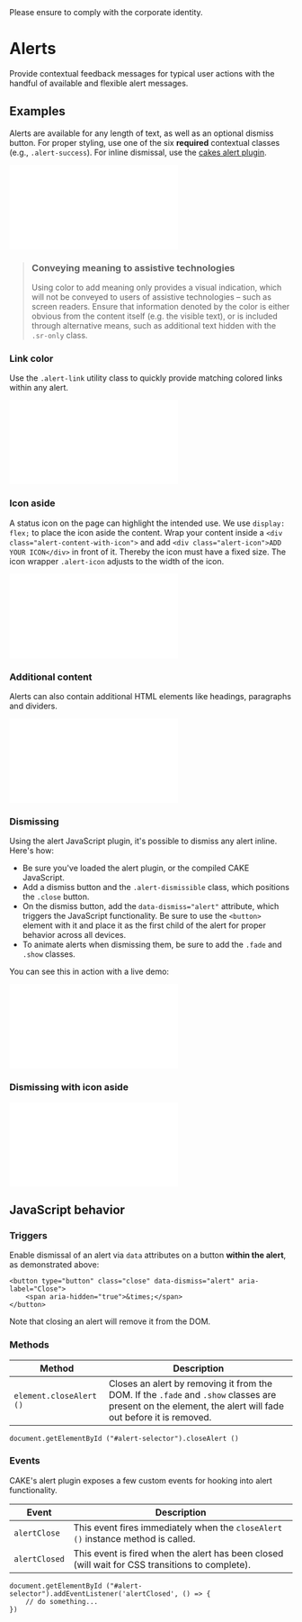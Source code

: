 <AlertInfo alertHeadline="Modifiable">
Please ensure to comply with the corporate identity.
</AlertInfo>

# Alerts

Provide contextual feedback messages for typical user actions with the handful of available and flexible alert messages.

## Examples

Alerts are available for any length of text, as well as an optional dismiss button. For proper styling, use one of the six **required** contextual classes (e.g., `.alert-success`). For inline dismissal, use the [cakes alert plugin](#dismissing).

<ContentRack
    fields='
        "preview": {
            "src": "examples/AlertDefault.html",
            "type": "link"
        },
        "<html>":{
            "src": "examples/AlertDefault.html",
            "type": "content",
            "selector": "#showbox"
        }
    '
 />

![AlertDefault](examples/AlertDefault.html)

> ### Conveying meaning to assistive technologies
>
> Using color to add meaning only provides a visual indication, which will not be conveyed to users of assistive technologies – such as screen readers. Ensure that information denoted by the color is either obvious from the content itself (e.g. the visible text), or is included through alternative means, such as additional text hidden with the `.sr-only` class.

### Link color

Use the `.alert-link` utility class to quickly provide matching colored links within any alert.

<ContentRack
    fields='
        "preview": {
            "src": "examples/AlertLink.html",
            "type": "link"
        },
        "<html>":{
            "src": "examples/AlertLink.html",
            "type": "content",
            "selector": "#showbox"
        }
    '
 />

![AlertLink](examples/AlertLink.html)

### Icon aside

A status icon on the page can highlight the intended use. We use `display: flex;` to place the icon aside the content. Wrap your content inside a `<div class="alert-content-with-icon">` and add `<div class="alert-icon">ADD YOUR ICON</div>` in front of it. Thereby the icon must have a fixed size. The icon wrapper `.alert-icon` adjusts to the width of the icon.

<ContentRack
    fields='
        "preview": {
            "src": "examples/AlertIconsAside.html",
            "type": "link"
        },
        "<html>":{
            "src": "examples/AlertIconsAside.html",
            "type": "content",
            "selector": "#showbox"
        }
    '
 />

![AlertIconsAside](examples/AlertIconsAside.html)

### Additional content

Alerts can also contain additional HTML elements like headings, paragraphs and dividers.

<ContentRack
    fields='
        "preview": {
            "src": "examples/AlertAddidtionalContent.html",
            "type": "link"
        },
        "<html>":{
            "src": "examples/AlertAddidtionalContent.html",
            "type": "content",
            "selector": "#showbox"
        }
    '
 />

![AlertAddidtionalContent](examples/AlertAddidtionalContent.html)

### Dismissing

Using the alert JavaScript plugin, it's possible to dismiss any alert inline. Here's how:

- Be sure you've loaded the alert plugin, or the compiled CAKE JavaScript.
- Add a dismiss button and the `.alert-dismissible` class, which positions the `.close` button.
- On the dismiss button, add the `data-dismiss="alert"` attribute, which triggers the JavaScript functionality. Be sure to use the `<button>` element with it and place it as the first child of the alert for proper behavior across all devices.
- To animate alerts when dismissing them, be sure to add the `.fade` and `.show` classes.

You can see this in action with a live demo:

<ContentRack
    fields='
        "preview": {
            "src": "examples/AlertDismissing.html",
            "type": "link"
        },
        "<html>":{
            "src": "examples/AlertDismissing.html",
            "type": "content",
            "selector": "#showbox"
        }
    '
 />

![AlertDismissing](examples/AlertDismissing.html)

### Dismissing with icon aside

<ContentRack
    fields='
        "preview": {
            "src": "examples/AlertDismissingIconAside.html",
            "type": "link"
        },
        "<html>":{
            "src": "examples/AlertDismissingIconAside.html",
            "type": "content",
            "selector": "#showbox"
        }
    '
 />

![AlertDismissingIconAside](examples/AlertDismissingIconAside.html)

## JavaScript behavior

### Triggers

Enable dismissal of an alert via `data` attributes on a button **within the alert**, as demonstrated above:

    <button type="button" class="close" data-dismiss="alert" aria-label="Close">
        <span aria-hidden="true">&times;</span>
    </button>

Note that closing an alert will remove it from the DOM.

### Methods

| Method | Description |
|---|---|
| `element.closeAlert ()` | Closes an alert by removing it from the DOM. If the `.fade` and `.show` classes are present on the element, the alert will fade out before it is removed. |

    document.getElementById ("#alert-selector").closeAlert ()

### Events

CAKE's alert plugin exposes a few custom events for hooking into alert functionality.

| Event | Description |
|---|---|
| `alertClose` | This event fires immediately when the <code>closeAlert ()</code> instance method is called. |
| `alertClosed` | This event is fired when the alert has been closed (will wait for CSS transitions to complete). |

    document.getElementById ("#alert-selector").addEventListener('alertClosed', () => {
        // do something...
    })
